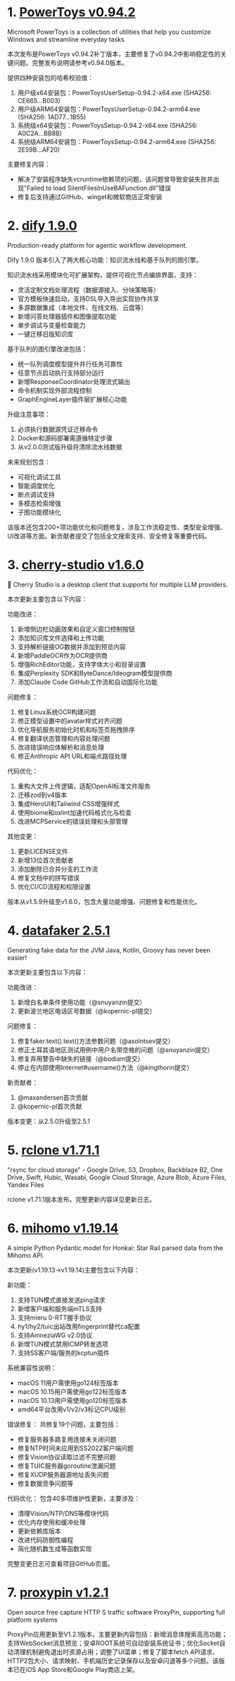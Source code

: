 
# 1. [PowerToys v0.94.2](https://github.com/microsoft/PowerToys/releases/tag/v0.94.2)  
Microsoft PowerToys is a collection of utilities that help you customize Windows and streamline everyday tasks

本次发布是PowerToys v0.94.2补丁版本，主要修复了v0.94.2中影响稳定性的关键问题。完整发布说明请参考v0.94.0版本。

提供四种安装包的哈希校验值：
1. 用户级x64安装包：PowerToysUserSetup-0.94.2-x64.exe (SHA256: CE665...B003)
2. 用户级ARM64安装包：PowerToysUserSetup-0.94.2-arm64.exe (SHA256: 1AD77...1B55) 
3. 系统级x64安装包：PowerToysSetup-0.94.2-x64.exe (SHA256: A0C2A...BB8B)
4. 系统级ARM64安装包：PowerToysSetup-0.94.2-arm64.exe (SHA256: 2E59B...AF20)

主要修复内容：
- 解决了安装程序缺失vcruntime依赖项的问题，该问题曾导致安装失败并出现"Failed to load SilentFilesInUseBAFunction.dll"错误
- 修复后支持通过GitHub、winget和微软商店正常安装

# 2. [dify 1.9.0](https://github.com/langgenius/dify/releases/tag/1.9.0)  
Production-ready platform for agentic workflow development.

Dify 1.9.0 版本引入了两大核心功能：知识流水线和基于队列的图引擎。

知识流水线采用模块化可扩展架构，提供可视化节点编排界面，支持：
- 灵活定制文档处理流程（数据源接入、分块策略等）
- 官方模板快速启动，支持DSL导入导出实现协作共享
- 多源数据集成（本地文件、在线文档、云盘等）
- 新增问答处理器插件和图像提取功能
- 单步调试与变量检查能力
- 一键迁移旧版知识库

基于队列的图引擎改进包括：
- 统一队列调度模型提升并行任务可靠性
- 任意节点启动执行支持部分运行
- 新增ResponseCoordinator处理流式输出
- 命令机制实现外部流程控制
- GraphEngineLayer插件层扩展核心功能

升级注意事项：
1. 必须执行数据源凭证迁移命令
2. Docker和源码部署需遵循特定步骤
3. 从v2.0.0测试版升级将清除流水线数据

未来规划包含：
- 可视化调试工具
- 智能调度优化
- 断点调试支持
- 多模态检索增强
- 子图功能模块化

该版本还包含200+项功能优化和问题修复，涉及工作流稳定性、类型安全增强、UI改进等方面。新贡献者提交了包括全文搜索支持、安全修复等重要代码。

# 3. [cherry-studio v1.6.0](https://github.com/CherryHQ/cherry-studio/releases/tag/v1.6.0)  
🍒 Cherry Studio is a desktop client that supports for multiple LLM providers.

本次更新主要包含以下内容：

功能改进：
1. 新增侧边栏动画效果和自定义窗口控制按钮
2. 添加知识库文件选择和上传功能
3. 支持解析链接OG数据并添加到预览内容
4. 新增PaddleOCR作为OCR提供商
5. 增强RichEditor功能，支持字体大小和目录设置
6. 集成Perplexity SDK和ByteDance/Ideogram模型提供商
7. 添加Claude Code GitHub工作流和自动国际化功能

问题修复：
1. 修复Linux系统OCR构建问题
2. 修正模型设置中的avatar样式对齐问题
3. 优化导航服务初始化时机和标签页拖拽排序
4. 修复翻译状态管理和内容处理问题
5. 改进错误响应体解析和消息处理
6. 修正Anthropic API URL和端点路径处理

代码优化：
1. 重构大文件上传逻辑，适配OpenAI标准文件服务
2. 迁移zod到v4版本
3. 集成HeroUI和Tailwind CSS增强样式
4. 使用biome和oxlint加速代码格式化与检查
5. 改进MCPService的错误处理和头部管理

其他变更：
1. 更新LICENSE文件
2. 新增13位首次贡献者
3. 添加删除已合并分支的工作流
4. 修复文档中的拼写错误
5. 优化CI/CD流程和权限设置

版本从v1.5.9升级至v1.6.0，包含大量功能增强、问题修复和性能优化。

# 4. [datafaker 2.5.1](https://github.com/datafaker-net/datafaker/releases/tag/2.5.1)  
Generating fake data for the JVM Java, Kotlin, Groovy has never been easier!

本次更新主要包含以下内容：

功能改进：
1. 新增白名单条件使用功能（@snuyanzin提交）
2. 更新波兰地区电话区号数据（@kopernic-pl提交）

问题修复：
1. 修复faker.text().text()方法参数问题（@asolntsev提交）
2. 修正土耳其语地区测试用例中用户名带空格的问题（@snuyanzin提交）
3. 修复弃用警告中缺失的链接（@bodiam提交）
4. 停止在内部使用Internet#username()方法（@kingthorin提交）

新贡献者：
1. @maxandersen首次贡献
2. @kopernic-pl首次贡献

版本变更：从2.5.0升级至2.5.1

# 5. [rclone v1.71.1](https://github.com/rclone/rclone/releases/tag/v1.71.1)  
"rsync for cloud storage" - Google Drive, S3, Dropbox, Backblaze B2, One Drive, Swift, Hubic, Wasabi, Google Cloud Storage, Azure Blob, Azure Files, Yandex Files

rclone v1.71.1版本发布。完整更新内容详见更新日志。

# 6. [mihomo v1.19.14](https://github.com/MetaCubeX/mihomo/releases/tag/v1.19.14)  
A simple Python Pydantic model for Honkai: Star Rail parsed data from the Mihomo API.

本次更新(v1.19.13→v1.19.14)主要包含以下内容：

新功能：
1. 支持TUN模式直接发送ping请求
2. 新增客户端和服务端mTLS支持
3. 支持mieru 0-RTT握手协议
4. hy1/hy2/tuic出站改用fingerprint替代ca配置
5. 支持AmneziaWG v2.0协议
6. 新增TUN模式禁用ICMP转发选项
7. 支持SS客户端/服务的kcptun插件

系统兼容性说明：
- macOS 11用户需使用go124标签版本
- macOS 10.15用户需使用go122标签版本
- macOS 10.13用户需使用go120标签版本
- amd64平台改用v1/v2/v3标记CPU级别

错误修复：
共修复19个问题，主要包括：
- 修复服务器多路复用连接未关闭问题
- 修复NTP时间未应用到SS2022客户端问题
- 修复Vision协议读取过滤不完整问题
- 修复TUIC服务器goroutine泄漏问题
- 修复XUDP服务器源地址丢失问题
- 修复数据竞争问题等

代码优化：
包含40多项维护性更新，主要涉及：
- 清理Vision/NTP/DNS等模块代码
- 优化内存使用和缓冲处理
- 更新依赖库版本
- 改进代码防御性编程
- 简化随机数生成等函数实现

完整变更日志可查看项目GitHub页面。

# 7. [proxypin v1.2.1](https://github.com/wanghongenpin/proxypin/releases/tag/v1.2.1)  
Open source free capture HTTP S traffic software ProxyPin, supporting full platform systems

ProxyPin应用更新至V1.2.1版本，主要更新内容包括：新增消息体搜索高亮功能；支持WebSocket消息预览；安卓ROOT系统可自动安装系统证书；优化Socket自动清理机制避免退出时资源占用；调整了UI菜单；修复了脚本fetch API请求、HTTP2包大小、请求映射、手机端历史记录保存以及安卓闪退等多个问题。该版本已在iOS App Store和Google Play商店上架。

